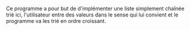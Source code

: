 Ce programme a pour but de d'implémenter une liste simplement chaînée trié 
ici, l'utilisateur entre des valeurs dans le sense qui lui convient et le programme va les trié en ordre croissant.
